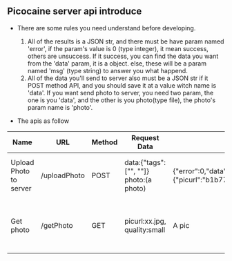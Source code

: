 ## Picocaine server api introduce

- There are some rules you need understand before developing.
    1. All of the results is a JSON str, and there must be have param named 'error', if the param's value is 0 (type integer), it mean success, others are unsuccess. If it success, you can find the data you want from the 'data' param, it is a object. else, these will be a param named 'msg' (type string) to answer you what happend.
    2. All of the data you'll send to server also must be a JSON str if it POST method API, and you should save it at a value witch name is 'data'. If you want send photo to server, you need two param, the one is you 'data', and the other is you photo(type file), the photo's param name is 'photo'.

- The apis as follow

| Name | URL | Method|  Request Data | Response Data | Error Examples | Note |
| --- | --- | --- | --- | --- | --- | --- |
| Upload Photo to server | /uploadPhoto | POST | data:{"tags":["", ""]} photo:(a photo) | {"error":0,"data":{"picurl":"b1b77ec87e3f07d895f95c3166d69dac.png"}} | {"error":1002,"msg":"Photo already exists."}, {"error":1000 ,"msg":"Upload photo faild"} |
| Get photo | /getPhoto | GET | picurl:xx.jpg, quality:small | A pic | {"error":1003,"msg":"Photo not exists."} | The quality can be these: 'small', 'source' |
